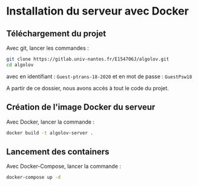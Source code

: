 # Installation du serveur avec Docker

## Téléchargement du projet
Avec git, lancer les commandes :
```bash
git clone https://gitlab.univ-nantes.fr/E154706J/algolov.git
cd algolov
```
avec en identifiant : `Guest-ptrans-18-2020`
et en mot de passe : `GuestPsw18`

A partir de ce dossier, nous avons accès à tout le code du projet.

## Création de l'image Docker du serveur
Avec Docker, lancer la commande :
```bash
docker build -t algolov-server .
```

## Lancement des containers
Avec Docker-Compose, lancer la commande :
```bash
docker-compose up -d
```